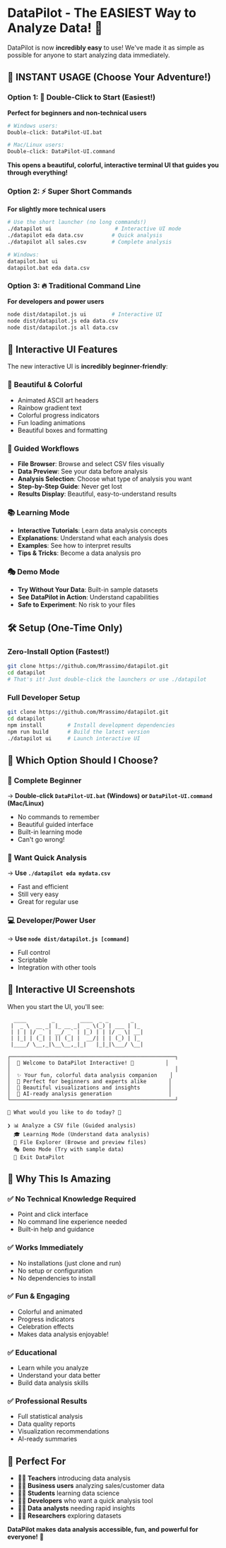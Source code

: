 # DataPilot - The EASIEST Way to Analyze Data! 🎯

DataPilot is now **incredibly easy** to use! We've made it as simple as possible for anyone to start analyzing data immediately.

## 🚀 **INSTANT USAGE** (Choose Your Adventure!)

### Option 1: 🎨 **Double-Click to Start** (Easiest!)
**Perfect for beginners and non-technical users**

```bash
# Windows users:
Double-click: DataPilot-UI.bat

# Mac/Linux users:  
Double-click: DataPilot-UI.command
```

**This opens a beautiful, colorful, interactive terminal UI that guides you through everything!**

### Option 2: ⚡ **Super Short Commands**
**For slightly more technical users**

```bash
# Use the short launcher (no long commands!)
./datapilot ui                    # Interactive UI mode
./datapilot eda data.csv         # Quick analysis
./datapilot all sales.csv        # Complete analysis

# Windows:
datapilot.bat ui
datapilot.bat eda data.csv
```

### Option 3: 🔥 **Traditional Command Line**
**For developers and power users**

```bash
node dist/datapilot.js ui        # Interactive UI
node dist/datapilot.js eda data.csv
node dist/datapilot.js all data.csv
```

## 🎪 **Interactive UI Features**

The new interactive UI is **incredibly beginner-friendly**:

### 🌈 **Beautiful & Colorful**
- Animated ASCII art headers
- Rainbow gradient text
- Colorful progress indicators
- Fun loading animations
- Beautiful boxes and formatting

### 🎯 **Guided Workflows**
- **File Browser**: Browse and select CSV files visually
- **Data Preview**: See your data before analysis
- **Analysis Selection**: Choose what type of analysis you want
- **Step-by-Step Guide**: Never get lost
- **Results Display**: Beautiful, easy-to-understand results

### 📚 **Learning Mode**
- **Interactive Tutorials**: Learn data analysis concepts
- **Explanations**: Understand what each analysis does
- **Examples**: See how to interpret results
- **Tips & Tricks**: Become a data analysis pro

### 🎭 **Demo Mode**
- **Try Without Your Data**: Built-in sample datasets
- **See DataPilot in Action**: Understand capabilities
- **Safe to Experiment**: No risk to your files

## 🛠️ **Setup** (One-Time Only)

### Zero-Install Option (Fastest!)
```bash
git clone https://github.com/Mrassimo/datapilot.git
cd datapilot
# That's it! Just double-click the launchers or use ./datapilot
```

### Full Developer Setup
```bash
git clone https://github.com/Mrassimo/datapilot.git
cd datapilot
npm install        # Install development dependencies  
npm run build      # Build the latest version
./datapilot ui     # Launch interactive UI
```

## 🎯 **Which Option Should I Choose?**

### 👶 **Complete Beginner**
→ **Double-click `DataPilot-UI.bat` (Windows) or `DataPilot-UI.command` (Mac/Linux)**
- No commands to remember
- Beautiful guided interface
- Built-in learning mode
- Can't go wrong!

### 🏃 **Want Quick Analysis**
→ **Use `./datapilot eda mydata.csv`**
- Fast and efficient
- Still very easy
- Great for regular use

### 💻 **Developer/Power User**
→ **Use `node dist/datapilot.js [command]`**
- Full control
- Scriptable
- Integration with other tools

## 🎨 **Interactive UI Screenshots**

When you start the UI, you'll see:

```
  ____        _        ____  _ _       _   
 |  _ \  __ _| |_ __ _|  _ \(_) | ___ | |_ 
 | | | |/ _` | __/ _` | |_) | | |/ _ \| __|
 | |_| | (_| | || (_| |  __/| | | (_) | |_ 
 |____/ \__,_|\__\__,_|_|   |_|_|\___/ \__|

┌────────────────────────────────────────────────────┐
│  🚀 Welcome to DataPilot Interactive! 🚀          │
│                                                    │
│  ✨ Your fun, colorful data analysis companion    │
│  🎯 Perfect for beginners and experts alike       │
│  🎨 Beautiful visualizations and insights         │
│  🤖 AI-ready analysis generation                  │
└────────────────────────────────────────────────────┘

🌟 What would you like to do today? 🌟

❯ 📊 Analyze a CSV file (Guided analysis)
  🎓 Learning Mode (Understand data analysis) 
  📁 File Explorer (Browse and preview files)
  🎭 Demo Mode (Try with sample data)
  👋 Exit DataPilot
```

## 🚀 **Why This Is Amazing**

### ✅ **No Technical Knowledge Required**
- Point and click interface
- No command line experience needed
- Built-in help and guidance

### ✅ **Works Immediately**  
- No installations (just clone and run)
- No setup or configuration
- No dependencies to install

### ✅ **Fun & Engaging**
- Colorful and animated
- Progress indicators
- Celebration effects
- Makes data analysis enjoyable!

### ✅ **Educational**
- Learn while you analyze
- Understand your data better
- Build data analysis skills

### ✅ **Professional Results**
- Full statistical analysis
- Data quality reports
- Visualization recommendations
- AI-ready summaries

## 🎯 **Perfect For**

- 👩‍🏫 **Teachers** introducing data analysis
- 👨‍💼 **Business users** analyzing sales/customer data
- 👩‍🎓 **Students** learning data science
- 👨‍💻 **Developers** who want a quick analysis tool
- 👩‍💻 **Data analysts** needing rapid insights
- 🧑‍🔬 **Researchers** exploring datasets

**DataPilot makes data analysis accessible, fun, and powerful for everyone!** 🎉